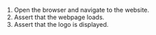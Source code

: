 1. Open the browser and navigate to the website.
2. Assert that the webpage loads.
3. Assert that the logo is displayed.